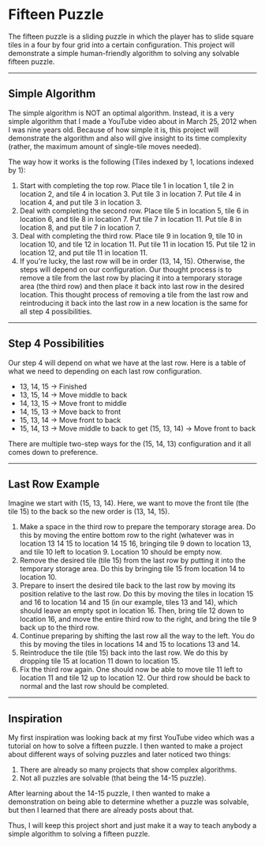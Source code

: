 # Fifteen Puzzle

The fifteen puzzle is a sliding puzzle in which the player has to slide square tiles in a four by four grid into a certain configuration.
This project will demonstrate a simple human-friendly algorithm to solving any solvable fifteen puzzle.

---

## Simple Algorithm

The simple algorithm is NOT an optimal algorithm. Instead, it is a very simple algorithm that I made a YouTube video about in March 25, 2012 when I was nine years old. Because of how simple it is, this project will demonstrate the algorithm and also will give insight to its time complexity (rather, the maximum amount of single-tile moves needed).

The way how it works is the following (Tiles indexed by 1, locations indexed by 1):

1. Start with completing the top row. Place tile 1 in location 1, tile 2 in location 2, and tile 4 in location 3. Put tile 3 in location 7. Put tile 4 in location 4, and put tile 3 in location 3.
2. Deal with completing the second row. Place tile 5 in location 5, tile 6 in location 6, and tile 8 in location 7. Put tile 7 in location 11. Put tile 8 in location 8, and put tile 7 in location 7.
3. Deal with completing the third row. Place tile 9 in location 9, tile 10 in location 10, and tile 12 in location 11. Put tile 11 in location 15. Put tile 12 in location 12, and put tile 11 in location 11.
4. If you're lucky, the last row will be in order (13, 14, 15). Otherwise, the steps will depend on our configuration. Our thought process is to remove a tile from the last row by placing it into a temporary storage area (the third row) and then place it back into last row in the desired location. This thought process of removing a tile from the last row and reintroducing it back into the last row in a new location is the same for all step 4 possibilities.

---

## Step 4 Possibilities

Our step 4 will depend on what we have at the last row. Here is a table of what we need to depending on each last row configuration.

- 13, 14, 15 &rarr; Finished
- 13, 15, 14 &rarr; Move middle to back
- 14, 13, 15 &rarr; Move front to middle
- 14, 15, 13 &rarr; Move back to front
- 15, 13, 14 &rarr; Move front to back
- 15, 14, 13 &rarr; Move middle to back to get (15, 13, 14) &rarr; Move front to back

There are multiple two-step ways for the (15, 14, 13) configuration and it all comes down to preference.

---

## Last Row Example

Imagine we start with (15, 13, 14). Here, we want to move the front tile (the tile 15) to the back so the new order is (13, 14, 15).

1. Make a space in the third row to prepare the temporary storage area. Do this by moving the entire bottom row to the right (whatever was in location 13 14 15 to location 14 15 16, bringing tile 9 down to location 13, and tile 10 left to location 9. Location 10 should be empty now.
2. Remove the desired tile (tile 15) from the last row by putting it into the temporary storage area. Do this by bringing tile 15 from location 14 to location 10. 
3. Prepare to insert the desired tile back to the last row by moving its position relative to the last row. Do this by moving the tiles in location 15 and 16 to location 14 and 15 (in our example, tiles 13 and 14), which should leave an empty spot in location 16. Then, bring tile 12 down to location 16, and move the entire third row to the right, and bring the tile 9 back up to the third row. 
4. Continue preparing by shifting the last row all the way to the left. You do this by moving the tiles in locations 14 and 15 to locations 13 and 14.
5. Reintroduce the tile (tile 15) back into the last row. We do this by dropping tile 15 at location 11 down to location 15. 
6. Fix the third row again. One should now be able to move tile 11 left to location 11 and tile 12 up to location 12. Our third row should be back to normal and the last row should be completed.

---

## Inspiration

My first inspiration was looking back at my first YouTube video which was a tutorial on how to solve a fifteen puzzle. I then wanted to make a project about different ways of solving puzzles and later noticed two things:

1. There are already so many projects that show complex algorithms.
2. Not all puzzles are solvable (that being the 14-15 puzzle).

After learning about the 14-15 puzzle, I then wanted to make a demonstration on being able to determine whether a puzzle was solvable, but then I learned that there are already posts about that.

Thus, I will keep this project short and just make it a way to teach anybody a simple algorithm to solving a fifteen puzzle.
